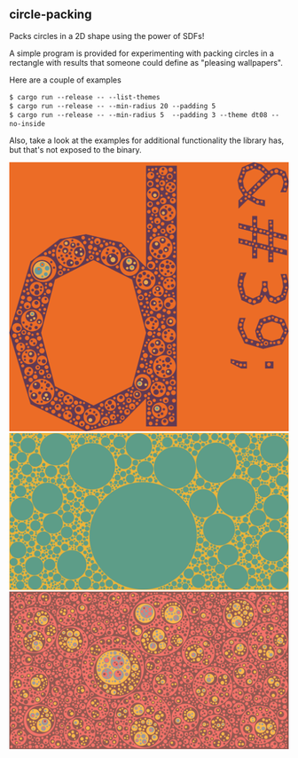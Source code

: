 ## circle-packing

Packs circles in a 2D shape using the power of SDFs!

A simple program is provided for experimenting with packing circles in a
rectangle with results that someone could define as "pleasing wallpapers".

Here are a couple of examples

```
$ cargo run --release -- --list-themes
$ cargo run --release -- --min-radius 20 --padding 5
$ cargo run --release -- --min-radius 5  --padding 3 --theme dt08 --no-inside
```

Also, take a look at the examples for additional functionality the library has,
but that's not exposed to the binary.

![packed_logo.png](data/packed_logo.png)
![packing_no_inside.png](data/packing_no_inside.png)
![packing.png](data/packing.png)
